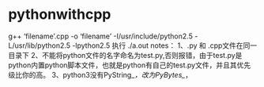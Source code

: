 # pythonwithcpp
g++ ‘filename’.cpp -o ‘filename’ -I/usr/include/python2.5 -L/usr/lib/python2.5 -lpython2.5
执行 ./a.out
notes：
1、.py 和 .cpp文件在同一目录下
2、不能将python文件的名字命名为test.py,否则报错，由于test.py是python内置python脚本文件，也就是python有自己的test.py文件，并且其优先级比你的高。
3、python3没有PyString_*，改为PyBytes_*，
